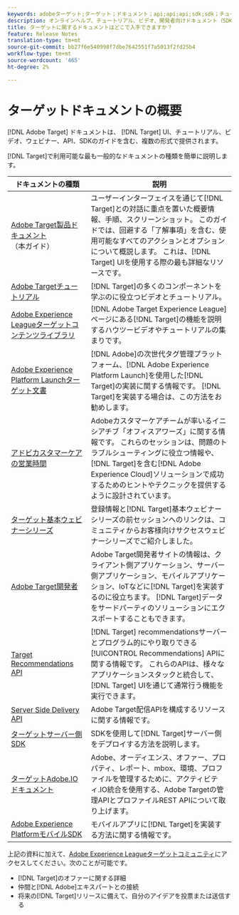 ```yaml
---
keywords: adobeターゲット;ターゲット；ドキュメント；api;api;api;sdk;sdk；チュートリアル；doc;documentation
description: オンラインヘルプ、チュートリアル、ビデオ、開発者向けドキュメント（SDK、API、JavaScriptライブラリ）を含むAdobe Targetのドキュメントにアクセスできます。
title: ターゲットに関するドキュメントはどこで入手できますか？
feature: Release Notes
translation-type: tm+mt
source-git-commit: bb27f6e540998f7dbe7642551f7a5013f2fd25b4
workflow-type: tm+mt
source-wordcount: '465'
ht-degree: 2%

---
```



# ターゲットドキュメントの概要

[!DNL Adobe Target] ドキュメントは、 [!DNL Target] UI、チュートリアル、ビデオ、ウェビナー、API、SDKのガイドを含む、複数の形式で提供されます。

[!DNL Target]で利用可能な最も一般的なドキュメントの種類を簡単に説明します。

| ドキュメントの種類 | 説明 |
| --- | --- |
| [Adobe Target製品ドキュメント](/help/target-home.md)<br>（本ガイド） | ユーザーインターフェイスを通じて[!DNL Target]との対話に重点を置いた概要情報、手順、スクリーンショット。 このガイドでは、回避する「了解事項」を含む、使用可能なすべてのアクションとオプションについて概説します。 これは、[!DNL Target] UIを使用する際の最も詳細なリソースです。 |
| [Adobe Targetチュートリアル](https://experienceleague.adobe.com/docs/target-learn/tutorials/overview.html) | [!DNL Target]の多くのコンポーネントを学ぶのに役立つビデオとチュートリアル。 |
| [Adobe Experience Leagueターゲットコンテンツライブラリ](https://guided.adobe.com/#recommended/solutions/target) | [!DNL Adobe Target Experience League]ページにある[!DNL Target]の機能を説明するハウツービデオやチュートリアルの集まりです。 |
| [Adobe Experience Platform Launchターゲット文書](/help/c-implementing-target/c-implementing-target-for-client-side-web/how-to-deployatjs/cmp-implementing-target-using-adobe-launch.md) | [!DNL Adobe]の次世代タグ管理プラットフォーム、[!DNL Adobe Experience Platform Launch]を使用した[!DNL Target]の実装に関する情報です。 [!DNL Target]を実装する場合は、この方法をお勧めします。 |
| [アドビカスタマーケアの営業時間](/help/cmp-resources-and-contact-information.md#concept_58EA30379D3B48C4848BA2A8C464A5B7) | Adobeカスタマーケアチームが率いるイニシアチブ「オフィスアワーズ」に関する情報です。 これらのセッションは、問題のトラブルシューティングに役立つ情報や、[!DNL Target]を含む[!DNL Adobe Experience Cloud]ソリューションで成功するためのヒントやテクニックを提供するように設計されています。 |
| [ターゲット基本ウェビナーシリーズ](https://landing.adobe.com/acs/2018/na/adobe-target/registration.html) | 登録情報と[!DNL Target]基本ウェビナーシリーズの前セッションへのリンクは、コミュニティからお客様向けサクセスウェビナーシリーズでご紹介しました。 |
| [Adobe Target開発者](http://developers.adobetarget.com/) | Adobe Target開発者サイトの情報は、クライアント側アプリケーション、サーバー側アプリケーション、モバイルアプリケーション、IoTなどに[!DNL Target]を実装するのに役立ちます。 [!DNL Target]データをサードパーティのソリューションにエクスポートすることもできます。 |
| [Target Recommendations API](https://developers.adobetarget.com/api/recommendations/) | [!DNL Target] recommendationsサーバーとプログラム的にやり取りできる[!UICONTROL Recommendations] APIに関する情報です。 これらのAPIは、様々なアプリケーションスタックと統合して、[!DNL Target] UIを通じて通常行う機能を実行できます。 |
| [Server Side Delivery API](https://developers.adobetarget.com/api/delivery-api/) | Adobe Target配信APIを構成するリソースに関する情報です。 |
| [ターゲットサーバー側SDK](https://adobetarget-sdks.gitbook.io/docs/) | SDKを使用して[!DNL Target]サーバー側をデプロイする方法を説明します。 |
| [ターゲットAdobe.IOドキュメント](http://developers.adobetarget.com/api/#introduction) | Adobe、オーディエンス、オファー、プロパティ、レポート、mbox、環境、プロファイルを管理するために、アクティビティ.IO統合を使用する、Adobe Targetの管理APIとプロファイルREST APIについて取り上げます。 |
| [Adobe Experience PlatformモバイルSDK](https://aep-sdks.gitbook.io/docs/using-mobile-extensions/adobe-target) | モバイルアプリに[!DNL Target]を実装する方法に関する情報です。 |

上記の資料に加えて、[Adobe Experience Leagueターゲットコミュニティ](https://experienceleaguecommunities.adobe.com/t5/adobe-target/ct-p/adobe-target-community)にアクセスしてください。次のことが可能です。

* [!DNL Target]のオファーに関する詳細
* 仲間と[!DNL Adobe]エキスパートとの接続
* 将来の[!DNL Target]リリースに備えて、自分のアイデアを投票または送信する